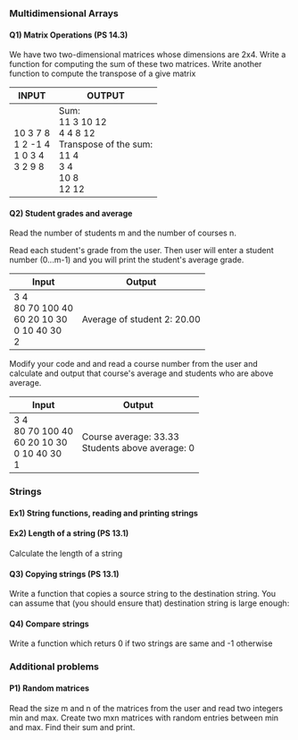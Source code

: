 ### Multidimensional Arrays

#### Q1) Matrix Operations (PS 14.3)

We have two two-dimensional matrices whose dimensions are 2x4.
Write a function for computing the sum of these two matrices. Write another function to compute the transpose of a give matrix

|INPUT| OUTPUT| 
|-----------|--------------|
|10 3 7 8 <br> 1 2 -1 4  <br> 1 0 3 4  <br> 3 2 9 8 |Sum: <br> 11 3 10 12  <br> 4 4 8 12 <br> Transpose of the sum: <br> 11 4 <br> 3 4 <br> 10 8 <br> 12 12| 

#### Q2) Student grades and average

Read the number of students m and the number of courses n.

Read each student's grade from the user. Then user will enter
a student number (0...m-1) and you will print the student's 
average grade.

|Input|Output|
|-----------|--------------|
|3 4 <br>80 70 100 40 <br> 60 20 10 30 <br> 0 10 40 30<br>2 |Average of student 2: 20.00|


Modify your code and and read a course number from the user and
calculate and output that course's average and students who are above 
average.

|Input|Output|
|-----------|--------------|
|3 4 <br> 80 70 100 40<br> 60 20 10 30 <br> 0 10 40 30<br>1 |Course average: 33.33 <br> Students above average: 0|

### Strings

#### Ex1) String functions, reading and printing strings

#### Ex2) Length of a string (PS 13.1)

Calculate the length of a string

#### Q3) Copying strings (PS 13.1)

Write a function that copies a source string to the destination string. 
You can assume that (you should ensure that) destination string is large enough:

#### Q4) Compare strings

Write a function which returs 0  if two strings are same and -1 otherwise

### Additional problems

#### P1) Random matrices

Read the size m and n of the matrices from the user and read two integers min and max. Create two mxn matrices with random entries between min and max. Find their sum and print.


